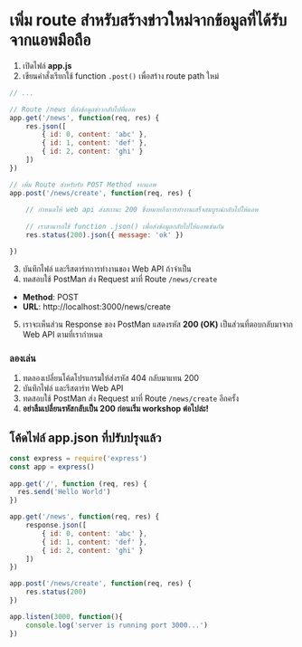 # เพิ่ม route สำหรับสร้างข่าวใหม่จากข้อมูลที่ได้รับจากแอพมือถือ

1. เปิดไฟล์ **app.js**
2. เขียนคำสั่งเรียกใช้ function `.post()` เพื่อสร้าง route path ใหม่

```js
// ...

// Route /news ที่ส่งข้อมูลข่าวกลับไปที่แอพ
app.get('/news', function(req, res) {
    res.json([
        { id: 0, content: 'abc' },
        { id: 1, content: 'def' },
        { id: 2, content: 'ghi' }
    ])
})

// เพิ่ม Route สำหรับรับ POST Method จากแอพ
app.post('/news/create', function(req, res) {
    
    // กำหนดให้ web api ส่งสถานะ 200 ซึ่งหมายถึงการทำงานเสร็จสมบูรณ์กลับไปให้แอพ
    
    // เราสามารถใช้ function .json() เพื่อส่งข้อมูลกลับไปให้แอพเช่นกัน
    res.status(200).json({ message: 'ok' })

})
```

3. บันทึกไฟล์ และรีสตาร์ทการทำงานของ Web API ถ้าจำเป็น
4. ทดสอบใช้ PostMan ส่ง Request มาที่ Route `/news/create`

- **Method**: POST
- **URL**: http://localhost:3000/news/create

5. เราจะเห็นส่วน Response ของ PostMan แสดงรหัส **200 (OK)** เป็นส่วนที่ตอบกลับมาจาก Web API ตามที่เรากำหนด

### ลองเล่น

1. ทดลองเปลี่ยนโค้ดโปรแกรมให้ส่งรหัส 404 กลับมาแทน 200
2. บันทึกไฟล์ และรีสตาร์ท Web API
3. ทดสอบใช้ PostMan ส่ง Request มาที่ Route `/news/create` อีกครั้ง
4. **อย่าลืมเปลี่ยนรหัสกลับเป็น 200 ก่อนเริ่ม workshop ต่อไปล่ะ!**


## โค้ดไฟล์ app.json ที่ปรับปรุงแล้ว

```js
const express = require('express')
const app = express()
 
app.get('/', function (req, res) {
  res.send('Hello World')
})

app.get('/news', function(req, res) {
    response.json([
        { id: 0, content: 'abc' },
        { id: 1, content: 'def' },
        { id: 2, content: 'ghi' }
    ])
})

app.post('/news/create', function(req, res) {
    res.status(200)
})

app.listen(3000, function(){
    console.log('server is running port 3000...')
})
```